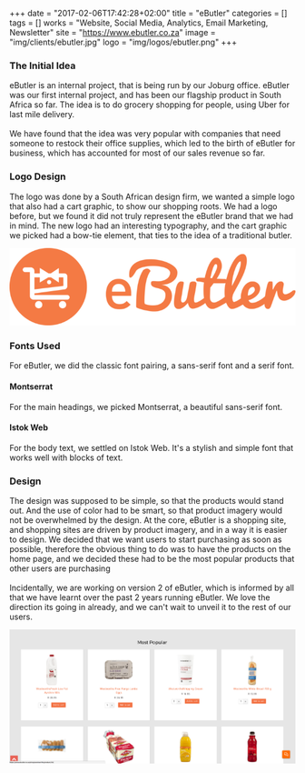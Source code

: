 +++
date = "2017-02-06T17:42:28+02:00"
title = "eButler"
categories = []
tags = []
works = "Website, Social Media, Analytics, Email Marketing, Newsletter"
site = "https://www.ebutler.co.za"
image = "img/clients/ebutler.jpg"
logo = "img/logos/ebutler.png"
+++


### The Initial Idea
eButler is an internal project, that is being run by our Joburg office. eButler was our first internal project, and has been our flagship product in South Africa so far. The idea is to do grocery shopping for people, using Uber for last mile delivery.
<br>
<br>
We have found that the idea was very popular with companies that need someone to restock their office supplies, which led to the birth of eButler for business, which has accounted for most of our sales revenue so far.

### Logo Design
The logo was done by a South African design firm, we wanted a simple logo that also had a cart graphic, to show our shopping roots. We had a logo before, but we found it did not truly represent the eButler brand that we had in mind. The new logo had an interesting typography, and the cart graphic we picked had a bow-tie element, that ties to the idea of a traditional butler.
<p class='case-study-logo' markdown='1'>
<img src="/img/logos/ebutler.png" alt="eButler Logo" class="img-responsive">
</p>

### Fonts Used
For eButler, we did the classic font pairing, a sans-serif font and a serif font.

#### Montserrat
For the main headings, we picked Montserrat, a beautiful sans-serif font.

#### Istok Web
For the body text, we settled on Istok Web. It's a stylish and simple font that works well with blocks of text.

### Design
The design was supposed to be simple, so that the products would stand out. And the use of color had to be smart, so that product imagery would not be overwhelmed by the design. At the core, eButler is a shopping site, and shopping sites are driven by product imagery, and in a way it is easier to design. We decided that we want users to start purchasing as soon as possible, therefore the obvious thing to do was to have the products on the home page, and we decided these had to be the most popular products that other users are purchasing
<br><br>
Incidentally, we are working on version 2 of eButler, which is informed by all that we have learnt over the past 2 years running eButler. We love the direction its going in already, and we can't wait to unveil it to the rest of our users.
<p class='screenshots' markdown='1'>
<img src="/img/screenshots/ebutler-2.png" alt="eButler Design" class="img-responsive">
</p>
